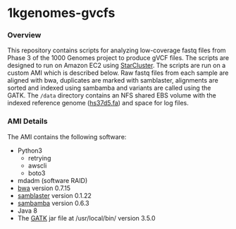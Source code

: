 # 1kgenomes-gvcfs

### Overview

This repository contains scripts for analyzing low-coverage fastq files from Phase 3 of the 1000 Genomes project to produce gVCF files. The scripts are designed to run on Amazon EC2 using [StarCluster](http://star.mit.edu/cluster/). The scripts are run on a custom AMI which is described below. Raw fastq files from each sample are aligned with bwa, duplicates are marked with samblaster, alignments are sorted and indexed using sambamba and variants are called using the GATK. The `/data` directory contains an NFS shared EBS volume with the indexed reference genome ([hs37d5.fa](ftp://ftp.1000genomes.ebi.ac.uk/vol1/ftp/technical/reference/phase2_reference_assembly_sequence/README_human_reference_20110707)) and space for log files.

### AMI Details

The AMI contains the following software:
* Python3
  * retrying
  * awscli
  * boto3
* mdadm (software RAID)
* [bwa](https://github.com/lh3/bwa) version 0.7.15
* [samblaster](https://github.com/GregoryFaust/samblaster) version 0.1.22
* [sambamba](http://lomereiter.github.io/sambamba/) version 0.6.3
* Java 8
* The [GATK](https://software.broadinstitute.org/gatk/) jar file at /usr/local/bin/ version 3.5.0
